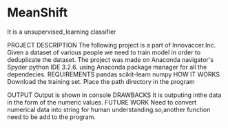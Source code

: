 # MeanShift
  It is a unsupervised_learning classifier 

PROJECT DESCRIPTION
  The following project is a part of Innovaccer.Inc.
  Given a dataset of various people we need to train model in order to deduplicate the dataset.
  The project was made on Anaconda navigator's Spyder python IDE 3.2.6. using Anaconda package manager for all the dependecies.
REQUIREMENTS
  pandas
  scikit-learn
  numpy
HOW IT WORKS
Download the training set.
Place the path directory in the program 

OUTPUT
Output is shown in console
DRAWBACKS
It is outputing inthe data in the form of the numeric values.
FUTURE WORK
Need to convert numerical data into string for human understanding.so,another function need to be add to the program.
